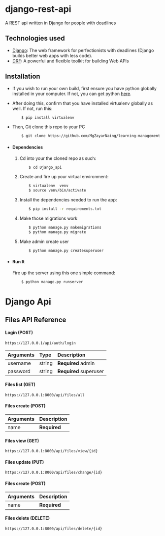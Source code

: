 # django-rest-api
A REST api written in Django for people with deadlines

## Technologies used
* [Django](https://www.djangoproject.com/): The web framework for perfectionists with deadlines (Django builds better web apps with less code).
* [DRF](https://www.django-rest-framework.org/): A powerful and flexible toolkit for building Web APIs


## Installation
* If you wish to run your own build, first ensure you have python globally installed in your computer. If not, you can get python [here](https://www.python.org").
* After doing this, confirm that you have installed virtualenv globally as well. If not, run this:
    ```bash
        $ pip install virtualenv
    ```
* Then, Git clone this repo to your PC
    ```bash
        $ git clone https://github.com/MgZayarNaing/learning-management-system-.git

* #### Dependencies
    1. Cd into your the cloned repo as such:
        ```bash
            $ cd Django_api
        ```
    2. Create and fire up your virtual environment:
        ```bash
            $ virtualenv  venv
            $ source venv/bin/activate
        ```
    3. Install the dependencies needed to run the app:
        ```bash
            $ pip install -r requirements.txt
        ```
    4. Make those migrations work
        ```bash
            $ python manage.py makemigrations
            $ python manage.py migrate
        ```
    4. Make admin create user
        ```bash
            $ python manage.py createsuperuser
        ```

* #### Run It
    Fire up the server using this one simple command:
    ```bash
        $ python manage.py runserver
    ```

# Django Api

##  Files API Reference

#### Login (POST)

```https
https://127.0.0.1/api/auth/login
```

| Arguments | Type   | Description                  |
| :-------- | :----- | :--------------------------- |
| username  | string | **Required** admin           |
| password  | string | **Required** superuser       |

####  Files list (GET)

```https
https://127.0.0.1:8000/api/files/all
```
####  Files create (POST)
| Arguments | Description                  |
| :-------- | :--------------------------- |
| name      | **Required**                 |

####  Files view (GET)

```https
https://127.0.0.1:8000/api/files/view/{id}
```
####  Files update (PUT)

```https
https://127.0.0.1:8000/api/files/change/{id}
```
####  Files create (POST)
| Arguments | Description                  |
| :-------- | :--------------------------- |
| name      | **Required**                 |

####  Files delete (DELETE)

```https
https://127.0.0.1:8000/api/files/delete/{id}
```
